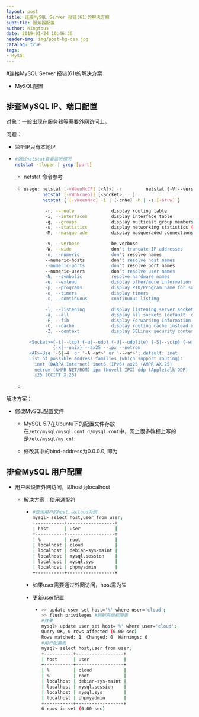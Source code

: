 ```yaml
---
layout: post
title: 连接MySQL Server 报错(61)的解决方案
subtitle: 服务器配置
author: Kingtous
date: 2019-01-24 10:46:36
header-img: img/post-bg-css.jpg
catalog: true
tags:
- MySQL
---
```




#连接MySQL Server 报错(61)的解决方案

- MySQL配置

## 排查MySQL IP、端口配置

对象：一般出现在服务器等需要外网访问上。

问题：

- 监听IP只有本地IP

- ```bash
  #通过netstat查看监听情况
  netstat -tlupen | grep [port]
  ```

  - netstat 命令参考

  - ```bash
    usage: netstat [-vWeenNcCF] [<Af>] -r         netstat {-V|--version|-h|--help}
           netstat [-vWnNcaeol] [<Socket> ...]
           netstat { [-vWeenNac] -i | [-cnNe] -M | -s [-6tuw] }
    
            -r, --route              display routing table
            -i, --interfaces         display interface table
            -g, --groups             display multicast group memberships
            -s, --statistics         display networking statistics (like SNMP)
            -M, --masquerade         display masqueraded connections
    
            -v, --verbose            be verbose
            -W, --wide               don't truncate IP addresses
            -n, --numeric            don't resolve names
            --numeric-hosts          don't resolve host names
            --numeric-ports          don't resolve port names
            --numeric-users          don't resolve user names
            -N, --symbolic           resolve hardware names
            -e, --extend             display other/more information
            -p, --programs           display PID/Program name for sockets
            -o, --timers             display timers
            -c, --continuous         continuous listing
    
            -l, --listening          display listening server sockets
            -a, --all                display all sockets (default: connected)
            -F, --fib                display Forwarding Information Base (default)
            -C, --cache              display routing cache instead of FIB
            -Z, --context            display SELinux security context for sockets
    
      <Socket>={-t|--tcp} {-u|--udp} {-U|--udplite} {-S|--sctp} {-w|--raw}
               {-x|--unix} --ax25 --ipx --netrom
      <AF>=Use '-6|-4' or '-A <af>' or '--<af>'; default: inet
      List of possible address families (which support routing):
        inet (DARPA Internet) inet6 (IPv6) ax25 (AMPR AX.25)
        netrom (AMPR NET/ROM) ipx (Novell IPX) ddp (Appletalk DDP)
        x25 (CCITT X.25)
    ```

  - 

解决方案：

- 修改MySQL配置文件

  - MySQL 5.7在Ubuntu下的配置文件存放在```/etc/mysql/mysql.conf.d/mysql.conf```中，网上很多教程上写的是```/etc/mysql/my.cnf```.

  - 修改其中的bind-address为0.0.0.0, 即为

## 排查MySQL 用户配置

- 用户未设置外网访问，即host为localhost

  - 解决方案：使用通配符

    - ```bash
      #查询用户的host,以cloud为例
      mysql> select host,user from user;
      +-----------+------------------+
      | host      | user             |
      +-----------+------------------+
      | %         | root             |
      | localhost | cloud            |
      | localhost | debian-sys-maint |
      | localhost | mysql.session    |
      | localhost | mysql.sys        |
      | localhost | phpmyadmin       |
      +-----------+------------------+
      ```

    - 如果user需要通过外网访问，host需为%

    - 更新user配置

      - ```bash
        >> update user set host='%' where user='cloud';
        >> flush privileges #刷新系统权限表
        #效果
        mysql> update user set host='%' where user='cloud';
        Query OK, 0 rows affected (0.00 sec)
        Rows matched: 1  Changed: 0  Warnings: 0
        #用户配置表
        mysql> select host,user from user;
        +-----------+------------------+
        | host      | user             |
        +-----------+------------------+
        | %         | cloud            |
        | %         | root             |
        | localhost | debian-sys-maint |
        | localhost | mysql.session    |
        | localhost | mysql.sys        |
        | localhost | phpmyadmin       |
        +-----------+------------------+
        6 rows in set (0.00 sec)
        ```